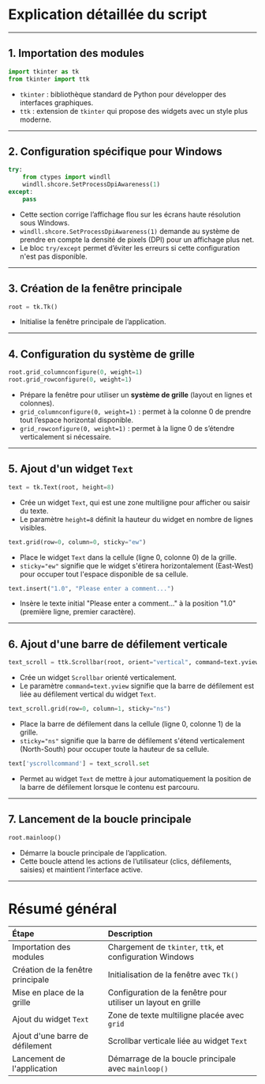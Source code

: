 # Explication détaillée du script

---

## 1. Importation des modules

```python
import tkinter as tk
from tkinter import ttk
```
- `tkinter` : bibliothèque standard de Python pour développer des interfaces graphiques.
- `ttk` : extension de `tkinter` qui propose des widgets avec un style plus moderne.

---

## 2. Configuration spécifique pour Windows

```python
try:
    from ctypes import windll
    windll.shcore.SetProcessDpiAwareness(1)
except:
    pass
```
- Cette section corrige l’affichage flou sur les écrans haute résolution sous Windows.
- `windll.shcore.SetProcessDpiAwareness(1)` demande au système de prendre en compte la densité de pixels (DPI) pour un affichage plus net.
- Le bloc `try/except` permet d’éviter les erreurs si cette configuration n'est pas disponible.

---

## 3. Création de la fenêtre principale

```python
root = tk.Tk()
```
- Initialise la fenêtre principale de l’application.

---

## 4. Configuration du système de grille

```python
root.grid_columnconfigure(0, weight=1)
root.grid_rowconfigure(0, weight=1)
```
- Prépare la fenêtre pour utiliser un **système de grille** (layout en lignes et colonnes).
- `grid_columnconfigure(0, weight=1)` : permet à la colonne 0 de prendre tout l’espace horizontal disponible.
- `grid_rowconfigure(0, weight=1)` : permet à la ligne 0 de s’étendre verticalement si nécessaire.

---

## 5. Ajout d'un widget `Text`

```python
text = tk.Text(root, height=8)
```
- Crée un widget `Text`, qui est une zone multiligne pour afficher ou saisir du texte.
- Le paramètre `height=8` définit la hauteur du widget en nombre de lignes visibles.

```python
text.grid(row=0, column=0, sticky="ew")
```
- Place le widget `Text` dans la cellule (ligne 0, colonne 0) de la grille.
- `sticky="ew"` signifie que le widget s'étirera horizontalement (East-West) pour occuper tout l'espace disponible de sa cellule.

```python
text.insert("1.0", "Please enter a comment...")
```
- Insère le texte initial "Please enter a comment..." à la position "1.0" (première ligne, premier caractère).

---

## 6. Ajout d'une barre de défilement verticale

```python
text_scroll = ttk.Scrollbar(root, orient="vertical", command=text.yview)
```
- Crée un widget `Scrollbar` orienté verticalement.
- Le paramètre `command=text.yview` signifie que la barre de défilement est liée au défilement vertical du widget `Text`.

```python
text_scroll.grid(row=0, column=1, sticky="ns")
```
- Place la barre de défilement dans la cellule (ligne 0, colonne 1) de la grille.
- `sticky="ns"` signifie que la barre de défilement s'étend verticalement (North-South) pour occuper toute la hauteur de sa cellule.

```python
text['yscrollcommand'] = text_scroll.set
```
- Permet au widget `Text` de mettre à jour automatiquement la position de la barre de défilement lorsque le contenu est parcouru.

---

## 7. Lancement de la boucle principale

```python
root.mainloop()
```
- Démarre la boucle principale de l’application.
- Cette boucle attend les actions de l’utilisateur (clics, défilements, saisies) et maintient l’interface active.

---

# Résumé général

| Étape | Description |
|:---|:---|
| Importation des modules | Chargement de `tkinter`, `ttk`, et configuration Windows |
| Création de la fenêtre principale | Initialisation de la fenêtre avec `Tk()` |
| Mise en place de la grille | Configuration de la fenêtre pour utiliser un layout en grille |
| Ajout du widget `Text` | Zone de texte multiligne placée avec `grid` |
| Ajout d'une barre de défilement | Scrollbar verticale liée au widget `Text` |
| Lancement de l'application | Démarrage de la boucle principale avec `mainloop()` |
